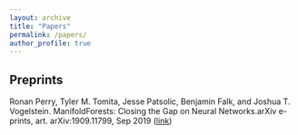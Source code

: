 ```yaml
---
layout: archive
title: "Papers"
permalink: /papers/
author_profile: true
---
```


## Preprints
Ronan Perry, Tyler M. Tomita, Jesse Patsolic, Benjamin Falk, and Joshua T. Vogelstein. ManifoldForests: Closing the Gap on Neural Networks.arXiv e-prints, art. arXiv:1909.11799, Sep 2019 ([link](https://arxiv.org/abs/1909.11799))
